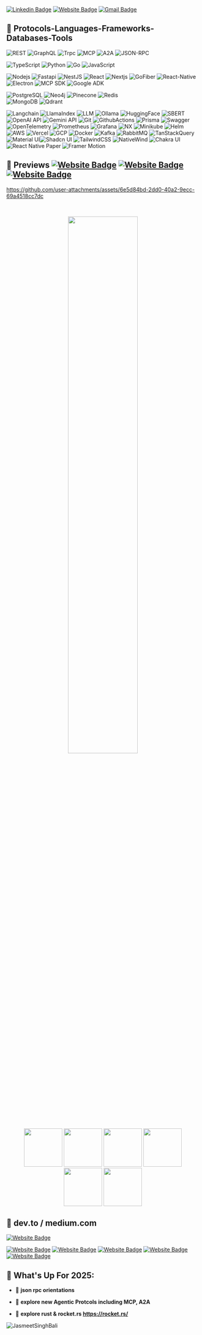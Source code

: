[![Linkedin Badge](https://img.shields.io/badge/-jasmeetbali-blue?style=flat-square&logo=Linkedin&logoColor=white&link=https://www.linkedin.com/in/jasmeet-singh-bali-057a751b1/)](https://www.linkedin.com/in/jasmeet-singh-bali-057a751b1/)
[![Website Badge](https://img.shields.io/badge/-jasmeetbali.DEV-black?style=flat-square&url=https://dev.to/jasmeetbali)](https://dev.to/jasmeetbali)
[![Gmail Badge](https://img.shields.io/badge/-jasmeetbali.dev.2021@gmail.com-c14438?style=flat-square&logo=Gmail&logoColor=white&link=mailto:jasmeetbali.dev.2021@gmail.com)](mailto:jasmeetbali.dev.2021@gmail.com)


## 📌 Protocols-Languages-Frameworks-Databases-Tools
![REST](https://img.shields.io/badge/-REST-black?style=flat-square&logo=swagger)
![GraphQL](https://img.shields.io/badge/-GraphQL-black?style=flat-square&logo=graphql)
![Trpc](https://img.shields.io/badge/-Trpc-black?style=flat-square&logo=trpc)
![MCP](https://img.shields.io/badge/-MCP-black?style=flat-square)
![A2A](https://img.shields.io/badge/-A2A-black?style=flat-square)
![JSON-RPC](https://img.shields.io/badge/-JSON--RPC-black?style=flat-square)

![TypeScript](https://img.shields.io/badge/-TypeScript-black?style=flat-square&logo=typescript) 
![Python](https://img.shields.io/badge/-Python-black?style=flat-square&logo=Python) 
![Go](https://img.shields.io/badge/-Go-black?style=flat-square&logo=go) 
![JavaScript](https://img.shields.io/badge/-JavaScript-black?style=flat-square&logo=javascript) 

![Nodejs](https://img.shields.io/badge/-Nodejs-black?style=flat-square&logo=Node.js) 
![Fastapi](https://img.shields.io/badge/-Fastapi-black?style=flat-square&logo=Fastapi) 
![NestJS](https://img.shields.io/badge/-NestJS-black?style=flat-square&logo=nestjs)
![React](https://img.shields.io/badge/-React-black?style=flat-square&logo=react) 
![Nextjs](https://img.shields.io/badge/-Nextjs-black?style=flat-square&logo=next.js) 
![GoFiber](https://img.shields.io/badge/-GoFiber-black?style=flat-square&logo=gofiber)
![React-Native](https://img.shields.io/badge/-React%20Native-black?style=flat-square&logo=react)
![Electron](https://img.shields.io/badge/-Electron-black?style=flat-square&logo=electron)
![MCP SDK](https://img.shields.io/badge/-MCP%20SDK-black?style=flat-square)
![Google ADK](https://img.shields.io/badge/-Google%20ADK-black?style=flat-square&logo=google)

![PostgreSQL](https://img.shields.io/badge/-PostgreSQL-black?style=flat-square&logo=postgresql) 
![Neo4j](https://img.shields.io/badge/-Neo4j-black?style=flat-square&logo=neo4j) 
![Pinecone](https://img.shields.io/badge/-Pinecone-black?style=flat-square)
![Redis](https://img.shields.io/badge/-Redis-black?style=flat-square&logo=redis)  
![MongoDB](https://img.shields.io/badge/-MongoDB-black?style=flat-square&logo=mongodb) 
![Qdrant](https://img.shields.io/badge/-Qdrant-black?style=flat-square)

![Langchain](https://img.shields.io/badge/-Langchain-black?style=flat-square&logo=langchain)
![LlamaIndex](https://img.shields.io/badge/-LlamaIndex-black?style=flat-square&logo=llamaindex)
![LLM](https://img.shields.io/badge/-LLM-black?style=flat-square)
![Ollama](https://img.shields.io/badge/-Ollama-black?style=flat-square&logo=ollama)
![HuggingFace](https://img.shields.io/badge/-HuggingFace-black?style=flat-square&logo=huggingface)
![SBERT](https://img.shields.io/badge/-SBERT-black?style=flat-square)
![OpenAI API](https://img.shields.io/badge/-OpenAIAPI-black?style=flat-square&logo=openai)
![Gemini API](https://img.shields.io/badge/-GeminiAPI-black?style=flat-square)
![Git](https://img.shields.io/badge/-Git-black?style=flat-square&logo=git) 
![GithubActions](https://img.shields.io/badge/-GithubActions-black?style=flat-square&logo=githubactions) 
![Prisma](https://img.shields.io/badge/-Prisma-black?style=flat-square&logo=prisma)
![Swagger](https://img.shields.io/badge/-Swagger-black?style=flat-square&logo=swagger)
![OpenTelemetry](https://img.shields.io/badge/-OpenTelemetry-black?style=flat-square&logo=opentelemetry)
![Prometheus](https://img.shields.io/badge/-Prometheus-black?style=flat-square&logo=prometheus)
![Grafana](https://img.shields.io/badge/-Grafana-black?style=flat-square&logo=grafana)
![NX](https://img.shields.io/badge/-NX-black?style=flat-square&logo=nx) 
![Minikube](https://img.shields.io/badge/-Minikube-black?style=flat-square)
![Helm](https://img.shields.io/badge/-helm-black?style=flat-square&logo=helm)
![AWS](https://img.shields.io/badge/-AWS-black?style=flat-square&logo=aws)
![Vercel](https://img.shields.io/badge/-Vercel-black?style=flat-square&logo=vercel)
![GCP](https://img.shields.io/badge/-GCP-black?style=flat-square&logo=gcp)
![Docker](https://img.shields.io/badge/-Docker-black?style=flat-square&logo=docker) 
![Kafka](https://img.shields.io/badge/-Kafka-black?style=flat-square&logo=apachekafka) 
![RabbitMQ](https://img.shields.io/badge/-RabbitMQ-black?style=flat-square&logo=rabbitmq) 
![TanStackQuery](https://img.shields.io/badge/-TanStack%20Query-black?style=flat-square&logo=tanstackquery)
![Material UI](https://img.shields.io/badge/-Material%20UI-black?style=flat-square&logo=mui)![Shadcn UI](https://img.shields.io/badge/-ShadcnUI-black?style=flat-square&logo=shadcnui)
![TailwindCSS](https://img.shields.io/badge/-TailwindCSS-black?style=flat-square&logo=tailwindcss)
![NativeWind](https://img.shields.io/badge/-NativeWind-black?style=flat-square)
![Chakra UI](https://img.shields.io/badge/-ChakraUI-black?style=flat-square&logo=chakraui)![React Native Paper](https://img.shields.io/badge/-React%20Native%20Paper-black?style=flat-square)
![Framer Motion](https://img.shields.io/badge/-Framer%20Motion-black?style=flat-square)


## 🍿 Previews [![Website Badge](https://img.shields.io/badge/-Web.Development-purple?style=flat-square&url=https://book-keeper-j-systems.vercel.app/)](https://book-keeper-j-systems.vercel.app/) [![Website Badge](https://img.shields.io/badge/-Mobile.Development-cyan?style=flat-square&url=https://github.com/JasmeetSinghBali/WatchGuard_360-frontend-open)](https://github.com/JasmeetSinghBali/WatchGuard_360-frontend-open) [![Website Badge](https://img.shields.io/badge/-Desktop.App.Development-white?style=flat-square)]()


https://github.com/user-attachments/assets/6e5d84bd-2dd0-40a2-9ecc-69a4518cc7dc

</br>
<p align="center">
  <img src="https://github.com/Jasmeet-1998/Book-Keeper-JSystems/blob/stable/book-keeper/public/keeper-app-preview.gif" width="60%" />
</p>

</br>
<p align="center"> 
 <img src="https://user-images.githubusercontent.com/67728575/264314445-586f147d-87ac-4089-b40a-a2db1ee452d7.jpg" width="100" /> 
 <img src="https://user-images.githubusercontent.com/67728575/264314269-977d9458-bbb2-4a48-afcc-36bd8324df77.jpeg" width="100" /> 
 <img src="https://user-images.githubusercontent.com/67728575/264314450-957a3dba-bdb0-4d72-9f42-5667a78eb34b.jpg" width="100" />
 <img src="https://user-images.githubusercontent.com/67728575/264314428-c3426dfb-833e-4416-8516-73ef9517c08d.jpeg" width="100" /> 
 <img src="https://user-images.githubusercontent.com/67728575/264314380-20aafd75-c1cc-439b-b4c3-1fe7744cdba8.jpeg" width="100" /> 
 <img src="https://user-images.githubusercontent.com/67728575/264314358-2938dd46-85e8-4155-9acc-e44f0cbdde68.jpeg" width="100" /> 
</p>


## 📝 dev.to / medium.com

[![Website Badge](https://img.shields.io/badge/-engineering.agentic.systems.series-teal?style=flat-square&url=https://medium.com/@jasmeetbali.dev.2021/engineering-agentic-systems-part-1-reinforcement-learning-vs-rule-based-inference-22ca11ab5c5f)](https://medium.com/@jasmeetbali.dev.2021/engineering-agentic-systems-part-1-reinforcement-learning-vs-rule-based-inference-22ca11ab5c5f)

[![Website Badge](https://img.shields.io/badge/-nestjs.barebones.controllers.reqobjects-teal?style=flat-square&url=https://dev.to/jasmeetbali/nestjs-barebones-controllers-reqobjects-4lj7)](https://dev.to/jasmeetbali/nestjs-barebones-controllers-reqobjects-4lj7)
[![Website Badge](https://img.shields.io/badge/-execution.context.exploring.the.core.concepts.of.javascript-teal?style=flat-square&url=https://dev.to/jasmeetbali/execution-context-exploring-the-core-concepts-of-javascript-3kcb)](https://dev.to/jasmeetbali/execution-context-exploring-the-core-concepts-of-javascript-3kcb)
[![Website Badge](https://img.shields.io/badge/-closures.in.javascript-teal?style=flat-square&url=https://dev.to/jasmeetbali/closures-in-javascript-41c9)](https://dev.to/jasmeetbali/closures-in-javascript-41c9)
[![Website Badge](https://img.shields.io/badge/-scope.chain.scope.lexical.environment.in.javascript-teal?style=flat-square&url=https://dev.to/jasmeetbali/scope-chain-scope-lexical-environment-in-javascript-53id)](https://dev.to/jasmeetbali/scope-chain-scope-lexical-environment-in-javascript-53id)
[![Website Badge](https://img.shields.io/badge/-undefined.vs.not.defined.in.javascript-teal?style=flat-square&url=https://dev.to/jasmeetbali/undefined-vs-not-defined-in-javascript-4ja6)](https://dev.to/jasmeetbali/undefined-vs-not-defined-in-javascript-4ja6)
 
## 🎯 What's Up For 2025:

- 🌱 **json rpc orientations**

- 🧪 **explore new Agentic Protcols including MCP, A2A**

- 🧪 **explore rust & rocket.rs https://rocket.rs/**

 
<p align="left"><img src="https://github-profile-trophy.vercel.app/?username=JasmeetSinghBali" alt="JasmeetSinghBali" /></p>

